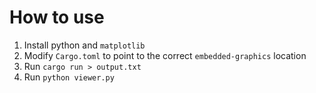 # How to use

1. Install python and `matplotlib`
2. Modify `Cargo.toml` to point to the correct `embedded-graphics` location
3. Run `cargo run > output.txt`
4. Run `python viewer.py`

